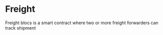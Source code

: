 # Freight
Freight blocs is a smart contract where two or more freight forwarders can track shipment
